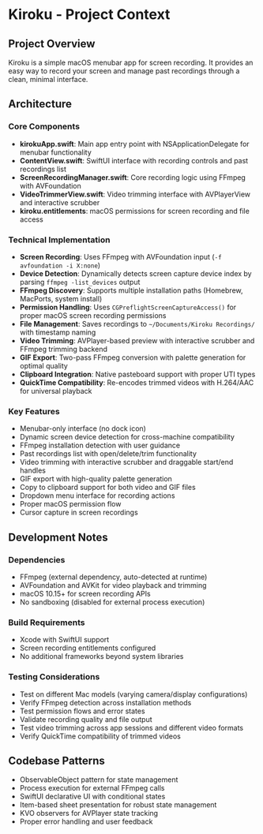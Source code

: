 # Kiroku - Project Context

## Project Overview
Kiroku is a simple macOS menubar app for screen recording. It provides an easy way to record your screen and manage past recordings through a clean, minimal interface.

## Architecture

### Core Components
- **kirokuApp.swift**: Main app entry point with NSApplicationDelegate for menubar functionality
- **ContentView.swift**: SwiftUI interface with recording controls and past recordings list
- **ScreenRecordingManager.swift**: Core recording logic using FFmpeg with AVFoundation
- **VideoTrimmerView.swift**: Video trimming interface with AVPlayerView and interactive scrubber
- **kiroku.entitlements**: macOS permissions for screen recording and file access

### Technical Implementation
- **Screen Recording**: Uses FFmpeg with AVFoundation input (`-f avfoundation -i X:none`) 
- **Device Detection**: Dynamically detects screen capture device index by parsing `ffmpeg -list_devices` output
- **FFmpeg Discovery**: Supports multiple installation paths (Homebrew, MacPorts, system install)
- **Permission Handling**: Uses `CGPreflightScreenCaptureAccess()` for proper macOS screen recording permissions
- **File Management**: Saves recordings to `~/Documents/Kiroku Recordings/` with timestamp naming
- **Video Trimming**: AVPlayer-based preview with interactive scrubber and FFmpeg trimming backend
- **GIF Export**: Two-pass FFmpeg conversion with palette generation for optimal quality
- **Clipboard Integration**: Native pasteboard support with proper UTI types
- **QuickTime Compatibility**: Re-encodes trimmed videos with H.264/AAC for universal playback

### Key Features
- Menubar-only interface (no dock icon)
- Dynamic screen device detection for cross-machine compatibility
- FFmpeg installation detection with user guidance
- Past recordings list with open/delete/trim functionality
- Video trimming with interactive scrubber and draggable start/end handles
- GIF export with high-quality palette generation
- Copy to clipboard support for both video and GIF files
- Dropdown menu interface for recording actions
- Proper macOS permission flow
- Cursor capture in screen recordings

## Development Notes

### Dependencies
- FFmpeg (external dependency, auto-detected at runtime)
- AVFoundation and AVKit for video playback and trimming
- macOS 10.15+ for screen recording APIs
- No sandboxing (disabled for external process execution)

### Build Requirements
- Xcode with SwiftUI support
- Screen recording entitlements configured
- No additional frameworks beyond system libraries

### Testing Considerations
- Test on different Mac models (varying camera/display configurations)
- Verify FFmpeg detection across installation methods
- Test permission flows and error states
- Validate recording quality and file output
- Test video trimming across app sessions and different video formats
- Verify QuickTime compatibility of trimmed videos

## Codebase Patterns
- ObservableObject pattern for state management
- Process execution for external FFmpeg calls
- SwiftUI declarative UI with conditional states
- Item-based sheet presentation for robust state management
- KVO observers for AVPlayer state tracking
- Proper error handling and user feedback